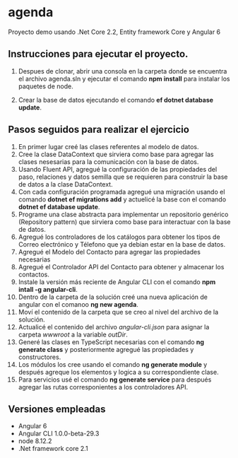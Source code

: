 # agenda

Proyecto demo usando .Net Core 2.2, Entity framework Core y Angular 6


## Instrucciones para ejecutar el proyecto.

1. Despues de clonar, abrir una consola en la carpeta donde se encuentra el archivo agenda.sln y ejecutar el comando **npm install** para instalar los paquetes de node.

2. Crear la base de datos ejecutando el comando **ef dotnet database update**.

## Pasos seguidos para realizar el ejercicio

1. En primer lugar creé las clases referentes al modelo de datos. 
2. Cree la clase DataContext que sirviera como base para agregar las clases nesesarias para la comunicación con la base de datos.
3. Usando Fluent API, agregué la configuración de las propiedades del paso, relaciones y datos semilla que se requieren para construir la base de datos a la clase DataContext.
4. Con cada configuración programada agregué una migración usando el comando **dotnet ef migrations add** y actuelicé la base con el comando **dotnet ef database update**.
5. Programe una clase abstracta para implementar un repositorio genérico (Repository pattern) que sirviera como base para interactuar con la base de datos.
6. Agregué los controladores de los catálogos para obtener los tipos de Correo electrónico y Télefono que ya debian estar en la base de datos.
7. Agregué el Modelo del Contacto para agregar las propiedades necesarias
8. Agregué el Controlador API del Contacto para obtener y almacenar los contactos.
9. Instale la versión más reciente de Angular CLI con el comando **npm intall -g angular-cli**.
10. Dentro de la carpeta de la solución creé una nueva aplicación de angular con el comanoo **ng new agenda**.
11. Moví el contenido de la carpeta que se creo al nivel del archivo de la solución.
12. Actualicé el contenido del archivo *angular-cli.json* para asignar la carpeta *wwwroot* a la variable *outDir*.
13. Generé las clases en TypeScript necesarias con el comando **ng generate class** y posteriormente agregué las propiedades y constructores.
14. Los módulos los cree usando el comando **ng generate module** y después agreque los elementos y logica a su correspondiente clase.
15. Para servicios usé el comando **ng generate service** para después agregar las rutas corresponientes a los controladores API.

## Versiones empleadas

- Angular 6
- Angular CLI 1.0.0-beta-29.3
- node 8.12.2
- .Net framework core 2.1
